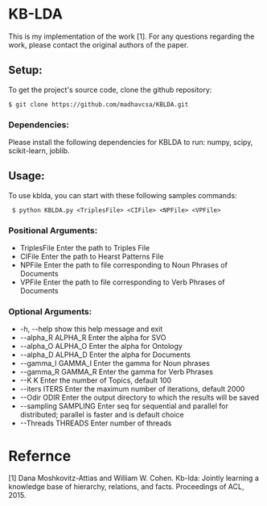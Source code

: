# KB-LDA
This is my implementation of the work [1]. For any questions regarding the work, please contact the original authors of the paper. 

## Setup:

To get the project's source code, clone the github repository:

    $ git clone https://github.com/madhavcsa/KBLDA.git
    
 ### Dependencies:

Please install the following dependencies for KBLDA to run:
numpy, scipy, scikit-learn, joblib.


## Usage:

To use kblda, you can start with these following samples commands:

     $ python KBLDA.py <TriplesFile> <CIFile> <NPFile> <VPFile>
     
### Positional Arguments:
  * TriplesFile          Enter the path to Triples File
  * CIFile               Enter the path to Hearst Patterns File
  * NPFile               Enter the path to file corresponding to Noun Phrases of
                       Documents
  * VPFile               Enter the path to file corresponding to Verb Phrases of
                       Documents
                       
### Optional Arguments:                       

  * -h, --help           show this help message and exit
  * --alpha_R ALPHA_R    Enter the alpha for SVO
  * --alpha_O ALPHA_O    Enter the alpha for Ontology
  * --alpha_D ALPHA_D    Enter the alpha for Documents
  * --gamma_I GAMMA_I    Enter the gamma for Noun phrases
  * --gamma_R GAMMA_R    Enter the gamma for Verb Phrases
  * --K K                Enter the number of Topics, default 100
  * --iters ITERS        Enter the maximum number of iterations, default 2000
  * --Odir ODIR          Enter the output directory to which the results will be
                       saved
  * --sampling SAMPLING  Enter seq for sequential and parallel for distributed;
                       parallel is faster and is default choice
  * --Threads THREADS    Enter number of threads
  
  
# Refernce  
  
  [1] Dana Moshkovitz-Attias and William W. Cohen. Kb-lda: Jointly learning a knowledge base of hierarchy, relations, and facts. Proceedings of ACL, 2015.



    


